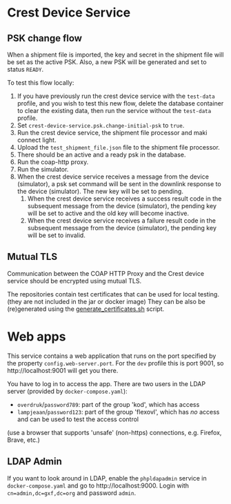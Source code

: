 <!--
SPDX-FileCopyrightText: Copyright Contributors to the GXF project

SPDX-License-Identifier: Apache-2.0
-->
# Crest Device Service

## PSK change flow

When a shipment file is imported, the key and secret in the shipment file will be set as the active
PSK.
Also, a new PSK will be generated and set to status `READY`.

To test this flow locally:

1. If you have previously run the crest device service with the `test-data` profile, and you wish to
   test this new flow, delete the database container to clear the existing data, then run the
   service without the `test-data` profile.
2. Set `crest-device-service.psk.change-initial-psk` to `true`.
3. Run the crest device service, the shipment file processor and maki connect light.
4. Upload the `test_shipment_file.json` file to the shipment file processor.
5. There should be an active and a ready psk in the database.
6. Run the coap-http proxy.
7. Run the simulator.
8. When the crest device service receives a message from the device (simulator), a psk set command will be sent in the downlink response to the device (simulator). The new key will be set to pending.
    1. When the crest device service receives a success result code in the subsequent message from the device (simulator), the pending key will be set to active and the old key will become inactive.
    2. When the crest device service receives a failure result code in the subsequent message from the device (simulator), the pending key will be set to invalid.


## Mutual TLS
Communication between the COAP HTTP Proxy and the Crest device service should be encrypted using mutual TLS.

The repositories contain test certificates that can be used for local testing. (they are not included in the jar or docker image)
They can be also be (re)generated using the [generate_certificates.sh](scripts/generate_certificates.sh) script.

# Web apps
This service contains a web application that runs on the port specified by the property `config.web-server.port`.
For the `dev` profile this is port 9001, so http://localhost:9001 will get you there.

You have to log in to access the app. There are two users in the LDAP server (provided by `docker-compose.yaml`):
- `overdruk`/`password789`: part of the group 'kod', which has access
- `lampjeaan`/`password123`: part of the group 'flexovl', which has _no_ access and can be used to test the access control

(use a browser that supports 'unsafe' (non-https) connections, e.g. Firefox, Brave, etc.)

## LDAP Admin
If you want to look around in LDAP, enable the `phpldapadmin` service in `docker-compose.yaml` and go to http://localhost:9000.
Login with `cn=admin,dc=gxf,dc=org` and password `admin`.
